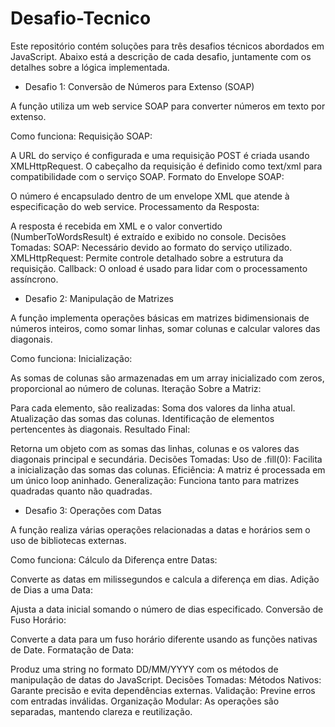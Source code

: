 # Desafio-Tecnico

Este repositório contém soluções para três desafios técnicos abordados em JavaScript. Abaixo está a descrição de cada desafio, juntamente com os detalhes sobre a lógica implementada.

- Desafio 1: Conversão de Números para Extenso (SOAP)
  
A função utiliza um web service SOAP para converter números em texto por extenso.

Como funciona:
Requisição SOAP:

A URL do serviço é configurada e uma requisição POST é criada usando XMLHttpRequest.
O cabeçalho da requisição é definido como text/xml para compatibilidade com o serviço SOAP.
Formato do Envelope SOAP:

O número é encapsulado dentro de um envelope XML que atende à especificação do web service.
Processamento da Resposta:

A resposta é recebida em XML e o valor convertido (NumberToWordsResult) é extraído e exibido no console.
Decisões Tomadas:
SOAP: Necessário devido ao formato do serviço utilizado.
XMLHttpRequest: Permite controle detalhado sobre a estrutura da requisição.
Callback: O onload é usado para lidar com o processamento assíncrono.

- Desafio 2: Manipulação de Matrizes
  
A função implementa operações básicas em matrizes bidimensionais de números inteiros, como somar linhas, somar colunas e calcular valores das diagonais.

Como funciona:
Inicialização:

As somas de colunas são armazenadas em um array inicializado com zeros, proporcional ao número de colunas.
Iteração Sobre a Matriz:

Para cada elemento, são realizadas:
Soma dos valores da linha atual.
Atualização das somas das colunas.
Identificação de elementos pertencentes às diagonais.
Resultado Final:

Retorna um objeto com as somas das linhas, colunas e os valores das diagonais principal e secundária.
Decisões Tomadas:
Uso de .fill(0): Facilita a inicialização das somas das colunas.
Eficiência: A matriz é processada em um único loop aninhado.
Generalização: Funciona tanto para matrizes quadradas quanto não quadradas.

- Desafio 3: Operações com Datas

A função realiza várias operações relacionadas a datas e horários sem o uso de bibliotecas externas.

Como funciona:
Cálculo da Diferença entre Datas:

Converte as datas em milissegundos e calcula a diferença em dias.
Adição de Dias a uma Data:

Ajusta a data inicial somando o número de dias especificado.
Conversão de Fuso Horário:

Converte a data para um fuso horário diferente usando as funções nativas de Date.
Formatação de Data:

Produz uma string no formato DD/MM/YYYY com os métodos de manipulação de datas do JavaScript.
Decisões Tomadas:
Métodos Nativos: Garante precisão e evita dependências externas.
Validação: Previne erros com entradas inválidas.
Organização Modular: As operações são separadas, mantendo clareza e reutilização.
